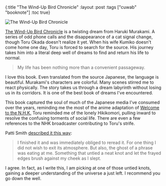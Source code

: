 {:title "The Wind-Up Bird Chronicle" :layout :post :tags ["cuwab" "booknote"] :toc true}

![The Wind-Up Bird Chronicle](/img/20160206_thewindupbirdchronicle.jpg)

[The Wind-Up Bird Chronicle](http://www.amazon.com/gp/product/B00QPF0HHU?keywords=the%20wind-up%20bird%20chronicle&qid=1454894417&ref_=sr_1_2&sr=8-2) is a twisting dream from Haruki Murakami. A series of odd phone calls and the disappearance of a cat signal change, though Toru Okada doesn't realize it yet. When his wife Kumiko doesn't come home one day, Toru is forced to search for the source. His journey takes him into a literal deep well of dreams to find and return his life to normal.

> My life has been nothing more than a convenient passageway.

I love this book. Even translated from the source Japanese, the language is beautiful. Murakami's characters are colorful. Many scenes stirred me to react physically. The story takes us through a dream labyrinth without losing us in its corridors. It is one of the best book of dreams I've encountered.

This book captured the soul of much of the Japanese media I've consumed over the years, reminding me the most of the anime adaptation of [Welcome to the N.H.K.](https://en.wikipedia.org/wiki/Welcome_to_the_N.H.K) Toru reminded me of the lonely Hikikomori, pulling inward to resolve the confusing torments of social life. There are even a few references to the NHK broadcaster contributing to Toru's strife.

Patti Smith [described it this way](https://www.brainpickings.org/2015/11/02/patti-smith-favorite-books-m-train):

> I finished it and was immediately obliged to reread it. For one thing I did not wish to exit its atmosphere. But also, the ghost of a phrase was eating at me. Something that untied a neat knot and let the frayed edges brush against my cheek as I slept.

I agree. In fact, as I write this, I am picking at one of those untied knots, gaining a deeper understanding of the universe a just left. I recommend you go down the well.
